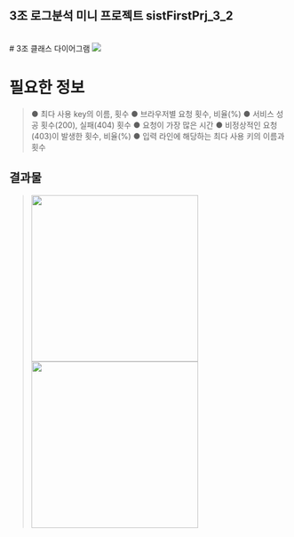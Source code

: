 ## 3조 로그분석 미니 프로젝트 sistFirstPrj_3_2
<br>
# 3조 클래스 다이어그램
<img src="https://user-images.githubusercontent.com/93374409/153107574-98923110-1017-4abd-b4f5-0315e0a750cb.png">

# 필요한 정보 
> ● 최다 사용 key의 이름, 횟수
> ● 브라우저별 요청 횟수, 비율(%)
> ● 서비스 성공 횟수(200), 실패(404) 횟수
> ● 요청이 가장 많은 시간
> ● 비정상적인 요청(403)이 발생한 횟수, 비율(%)
> ● 입력 라인에 해당하는 최다 사용 키의 이름과 횟수

## 결과물
> <img src="https://user-images.githubusercontent.com/93374409/153108438-a6ce4e78-333b-41f5-9546-29a2b66dcbf8.PNG" width="300" height=auto/>
> <img src="https://user-images.githubusercontent.com/93374409/153108446-3e345649-d417-4cdd-af9f-1df871d8e8b4.PNG" width="300" height=auto/>
